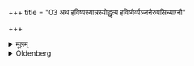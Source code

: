 +++
title = "03 अथ हविष्यस्यान्नस्योद्धृत्य हविष्यैर्व्यञ्जनैरुपसिच्याग्नौ"

+++

<details><summary>मूलम्</summary>

अथ हविष्यस्यान्नस्योद्धृत्य हविष्यैर्व्यञ्जनैरुपसिच्याग्नौ जुहुयात्तूष्णीं पाणिनैव ३
</details>

<details><summary>Oldenberg</summary>

3. He then should take some portion of food which is fit for sacrifice, should pour over it some liquid fit for sacrifice (such as ghee, milk, or curds), and should sacrifice it silently in the fire with his hand.
</details>
